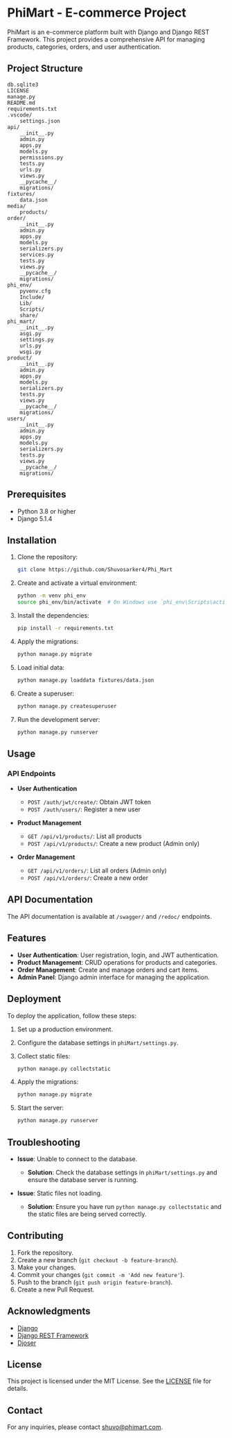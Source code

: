 # PhiMart - E-commerce Project

PhiMart is an e-commerce platform built with Django and Django REST Framework. This project provides a comprehensive API for managing products, categories, orders, and user authentication.

## Project Structure

```
db.sqlite3
LICENSE
manage.py
README.md
requirements.txt
.vscode/
    settings.json
api/
    __init__.py
    admin.py
    apps.py
    models.py
    permissions.py
    tests.py
    urls.py
    views.py
    __pycache__/
    migrations/
fixtures/
    data.json
media/
    products/
order/
    __init__.py
    admin.py
    apps.py
    models.py
    serializers.py
    services.py
    tests.py
    views.py
    __pycache__/
    migrations/
phi_env/
    pyvenv.cfg
    Include/
    Lib/
    Scripts/
    share/
phi_mart/
    __init__.py
    asgi.py
    settings.py
    urls.py
    wsgi.py
product/
    __init__.py
    admin.py
    apps.py
    models.py
    serializers.py
    tests.py
    views.py
    __pycache__/
    migrations/
users/
    __init__.py
    admin.py
    apps.py
    models.py
    serializers.py
    tests.py
    views.py
    __pycache__/
    migrations/
```

## Prerequisites

- Python 3.8 or higher
- Django 5.1.4

## Installation

1. Clone the repository:

   ```sh
   git clone https://github.com/Shuvosarker4/Phi_Mart
   ```

2. Create and activate a virtual environment:

   ```sh
   python -m venv phi_env
   source phi_env/bin/activate  # On Windows use `phi_env\Scripts\activate`
   ```

3. Install the dependencies:

   ```sh
   pip install -r requirements.txt
   ```

4. Apply the migrations:

   ```sh
   python manage.py migrate
   ```

5. Load initial data:

   ```sh
   python manage.py loaddata fixtures/data.json
   ```

6. Create a superuser:

   ```sh
   python manage.py createsuperuser
   ```

7. Run the development server:
   ```sh
   python manage.py runserver
   ```

## Usage

### API Endpoints

- **User Authentication**

  - `POST /auth/jwt/create/`: Obtain JWT token
  - `POST /auth/users/`: Register a new user

- **Product Management**

  - `GET /api/v1/products/`: List all products
  - `POST /api/v1/products/`: Create a new product (Admin only)

- **Order Management**
  - `GET /api/v1/orders/`: List all orders (Admin only)
  - `POST /api/v1/orders/`: Create a new order

## API Documentation

The API documentation is available at `/swagger/` and `/redoc/` endpoints.

## Features

- **User Authentication**: User registration, login, and JWT authentication.
- **Product Management**: CRUD operations for products and categories.
- **Order Management**: Create and manage orders and cart items.
- **Admin Panel**: Django admin interface for managing the application.

## Deployment

To deploy the application, follow these steps:

1. Set up a production environment.
2. Configure the database settings in `phiMart/settings.py`.
3. Collect static files:

   ```sh
   python manage.py collectstatic
   ```

4. Apply the migrations:

   ```sh
   python manage.py migrate
   ```

5. Start the server:

   ```sh
   python manage.py runserver
   ```

## Troubleshooting

- **Issue**: Unable to connect to the database.

  - **Solution**: Check the database settings in `phiMart/settings.py` and ensure the database server is running.

- **Issue**: Static files not loading.
  - **Solution**: Ensure you have run `python manage.py collectstatic` and the static files are being served correctly.

## Contributing

1. Fork the repository.
2. Create a new branch (`git checkout -b feature-branch`).
3. Make your changes.
4. Commit your changes (`git commit -m 'Add new feature'`).
5. Push to the branch (`git push origin feature-branch`).
6. Create a new Pull Request.

## Acknowledgments

- [Django](https://www.djangoproject.com/)
- [Django REST Framework](https://www.django-rest-framework.org/)
- [Djoser](https://djoser.readthedocs.io/)

## License

This project is licensed under the MIT License. See the [LICENSE](LICENSE) file for details.

## Contact

For any inquiries, please contact [shuvo@phimart.com](mailto:shuvo@phimart.com).
